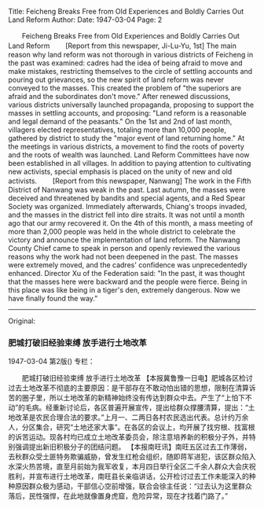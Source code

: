 Title: Feicheng Breaks Free from Old Experiences and Boldly Carries Out Land Reform
Author:
Date: 1947-03-04
Page: 2

　　Feicheng Breaks Free from Old Experiences and Boldly Carries Out Land Reform
　　[Report from this newspaper, Ji-Lu-Yu, 1st] The main reason why land reform was not thorough in various districts of Feicheng in the past was examined: cadres had the idea of being afraid to move and make mistakes, restricting themselves to the circle of settling accounts and pouring out grievances, so the new spirit of land reform was never conveyed to the masses. This created the problem of "the superiors are afraid and the subordinates don't move." After renewed discussions, various districts universally launched propaganda, proposing to support the masses in settling accounts, and proposing: "Land reform is a reasonable and legal demand of the peasants." On the 1st and 2nd of last month, villagers elected representatives, totaling more than 10,000 people, gathered by district to study the "major event of land returning home." At the meetings in various districts, a movement to find the roots of poverty and the roots of wealth was launched. Land Reform Committees have now been established in all villages. In addition to paying attention to cultivating new activists, special emphasis is placed on the unity of new and old activists.
　　[Report from this newspaper, Nanwang] The work in the Fifth District of Nanwang was weak in the past. Last autumn, the masses were deceived and threatened by bandits and special agents, and a Red Spear Society was organized. Immediately afterwards, Chiang's troops invaded, and the masses in the district fell into dire straits. It was not until a month ago that our army recovered it. On the 4th of this month, a mass meeting of more than 2,000 people was held in the whole district to celebrate the victory and announce the implementation of land reform. The Nanwang County Chief came to speak in person and openly reviewed the various reasons why the work had not been deepened in the past. The masses were extremely moved, and the cadres' confidence was unprecedentedly enhanced. Director Xu of the Federation said: "In the past, it was thought that the masses here were backward and the people were fierce. Being in this place was like being in a tiger's den, extremely dangerous. Now we have finally found the way."



<hr /> 

Original: 


### 肥城打破旧经验束缚  放手进行土地改革

1947-03-04
第2版()
专栏：

　　肥城打破旧经验束缚
    放手进行土地改革
    【本报冀鲁豫一日电】肥城各区检讨过去土地改革不彻底的主要原因：是干部存在不敢动怕出错的思想，限制在清算诉苦的圈子里，所以土地改革的新精神始终没有传达到群众中去。产生了“上怕下不动”的毛病。经重新讨论后，各区普遍开展宣传，提出给群众撑腰清算，提出：“土地改革是农民合理合法的要求。”上月一、二两日各村农民选出代表。总计约万余人，分区集合，研究“土地还家大事”。在各区的会议上，均开展了找穷根、找富根的诉苦运动。现各村均已成立土地改革委员会，除注意培养新的积极分子外，并特别强调提出新旧积极分子的团结问题。
    【本报南旺讯】南旺五区过去工作薄弱，去秋群众受土匪特务欺骗威胁，曾发生红枪会组织，随即蒋军进犯，该区群众陷入水深火热苦境，直至月前始为我军收复，本月四日举行全区二千余人群众大会庆祝胜利，并宣布进行土地改革，南旺县长亲临讲话，公开检讨过去工作未能深入的种种原因群众极为感动，干部信心空前增强，联合会徐主任说：“过去认为这里群众落后，民性强悍，在此地就像置身虎窟，危险异常，现在才找着门路了。”
